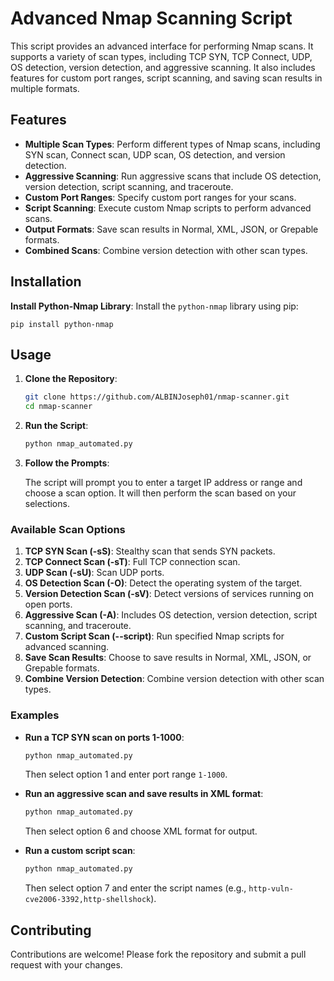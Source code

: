 # Advanced Nmap Scanning Script

This script provides an advanced interface for performing Nmap scans. It supports a variety of scan types, including TCP SYN, TCP Connect, UDP, OS detection, version detection, and aggressive scanning. It also includes features for custom port ranges, script scanning, and saving scan results in multiple formats.

## Features

- **Multiple Scan Types**: Perform different types of Nmap scans, including SYN scan, Connect scan, UDP scan, OS detection, and version detection.
- **Aggressive Scanning**: Run aggressive scans that include OS detection, version detection, script scanning, and traceroute.
- **Custom Port Ranges**: Specify custom port ranges for your scans.
- **Script Scanning**: Execute custom Nmap scripts to perform advanced scans.
- **Output Formats**: Save scan results in Normal, XML, JSON, or Grepable formats.
- **Combined Scans**: Combine version detection with other scan types.

## Installation

**Install Python-Nmap Library**: Install the `python-nmap` library using pip:

 
    pip install python-nmap
   

## Usage

1. **Clone the Repository**:

    ```bash
    git clone https://github.com/ALBINJoseph01/nmap-scanner.git
    cd nmap-scanner
    ```

2. **Run the Script**:

    ```bash
    python nmap_automated.py
    ```

3. **Follow the Prompts**:

    The script will prompt you to enter a target IP address or range and choose a scan option. It will then perform the scan based on your selections.

### Available Scan Options

1. **TCP SYN Scan (-sS)**: Stealthy scan that sends SYN packets.
2. **TCP Connect Scan (-sT)**: Full TCP connection scan.
3. **UDP Scan (-sU)**: Scan UDP ports.
4. **OS Detection Scan (-O)**: Detect the operating system of the target.
5. **Version Detection Scan (-sV)**: Detect versions of services running on open ports.
6. **Aggressive Scan (-A)**: Includes OS detection, version detection, script scanning, and traceroute.
7. **Custom Script Scan (--script)**: Run specified Nmap scripts for advanced scanning.
8. **Save Scan Results**: Choose to save results in Normal, XML, JSON, or Grepable formats.
9. **Combine Version Detection**: Combine version detection with other scan types.

### Examples

- **Run a TCP SYN scan on ports 1-1000**:

    ```bash
    python nmap_automated.py
    ```

    Then select option 1 and enter port range `1-1000`.

- **Run an aggressive scan and save results in XML format**:

    ```bash
    python nmap_automated.py
    ```

    Then select option 6 and choose XML format for output.

- **Run a custom script scan**:

    ```bash
    python nmap_automated.py
    ```

    Then select option 7 and enter the script names (e.g., `http-vuln-cve2006-3392,http-shellshock`).

## Contributing

Contributions are welcome! Please fork the repository and submit a pull request with your changes.



